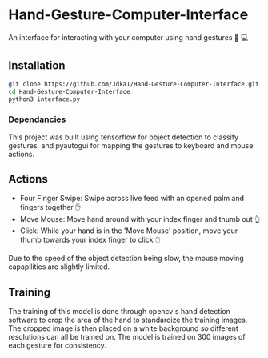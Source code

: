 # Hand-Gesture-Computer-Interface

An interface for interacting with your computer using hand gestures 👋 💻

## Installation

```bash
git clone https://github.com/Jdka1/Hand-Gesture-Computer-Interface.git
cd Hand-Gesture-Computer-Interface
python3 interface.py
```

### Dependancies

This project was built using tensorflow for object detection to classify gestures, and pyautogui for mapping the gestures to keyboard and mouse actions.

## Actions
- Four Finger Swipe: Swipe across live feed with an opened palm and fingers together ✋
- Move Mouse: Move hand around with your index finger and thumb out 👆
- Click: While your hand is in the 'Move Mouse' position, move your thumb towards your index finger to click 🖱️

Due to the speed of the object detection being slow, the mouse moving capapilities are slightly limited.

## Training

The training of this model is done through opencv's hand detection software to crop the area of the hand to standardize the training images. The cropped image is then placed on a white background so different resolutions can all be trained on. The model is trained on 300 images of each gesture for consistency.
